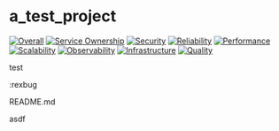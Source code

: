 # a_test_project

[![Overall](https://img.shields.io/endpoint?style=flat&url=https%3A%2F%2Fopslevel-jason.ngrok.io%2Fapi%2Fservice_level%2FBjFeaeVvdTG_d4ExxuHwDRD25-ASZX60UwIKRfrGdSA)](https://opslevel-jason.ngrok.io/services/atp/maturity-report)
[![Service Ownership](https://img.shields.io/endpoint?style=flat&url=https%3A%2F%2Fopslevel-jason.ngrok.io%2Fapi%2Fservice_level%2FBjFeaeVvdTG_d4ExxuHwDRD25-ASZX60UwIKRfrGdSA%2Fservice_ownership)](https://opslevel-jason.ngrok.io/services/atp/maturity-report)
[![Security](https://img.shields.io/endpoint?style=flat&url=https%3A%2F%2Fopslevel-jason.ngrok.io%2Fapi%2Fservice_level%2FBjFeaeVvdTG_d4ExxuHwDRD25-ASZX60UwIKRfrGdSA%2Fsecurity)](https://opslevel-jason.ngrok.io/services/atp/maturity-report)
[![Reliability](https://img.shields.io/endpoint?style=flat&url=https%3A%2F%2Fopslevel-jason.ngrok.io%2Fapi%2Fservice_level%2FBjFeaeVvdTG_d4ExxuHwDRD25-ASZX60UwIKRfrGdSA%2Freliability)](https://opslevel-jason.ngrok.io/services/atp/maturity-report)
[![Performance](https://img.shields.io/endpoint?style=flat&url=https%3A%2F%2Fopslevel-jason.ngrok.io%2Fapi%2Fservice_level%2FBjFeaeVvdTG_d4ExxuHwDRD25-ASZX60UwIKRfrGdSA%2Fperformance)](https://opslevel-jason.ngrok.io/services/atp/maturity-report)
[![Scalability](https://img.shields.io/endpoint?style=flat&url=https%3A%2F%2Fopslevel-jason.ngrok.io%2Fapi%2Fservice_level%2FBjFeaeVvdTG_d4ExxuHwDRD25-ASZX60UwIKRfrGdSA%2Fscalability)](https://opslevel-jason.ngrok.io/services/atp/maturity-report)
[![Observability](https://img.shields.io/endpoint?style=flat&url=https%3A%2F%2Fopslevel-jason.ngrok.io%2Fapi%2Fservice_level%2FBjFeaeVvdTG_d4ExxuHwDRD25-ASZX60UwIKRfrGdSA%2Fobservability)](https://opslevel-jason.ngrok.io/services/atp/maturity-report)
[![Infrastructure](https://img.shields.io/endpoint?style=flat&url=https%3A%2F%2Fopslevel-jason.ngrok.io%2Fapi%2Fservice_level%2FBjFeaeVvdTG_d4ExxuHwDRD25-ASZX60UwIKRfrGdSA%2Finfrastructure)](https://opslevel-jason.ngrok.io/services/atp/maturity-report)
[![Quality](https://img.shields.io/endpoint?style=flat&url=https%3A%2F%2Fopslevel-jason.ngrok.io%2Fapi%2Fservice_level%2FBjFeaeVvdTG_d4ExxuHwDRD25-ASZX60UwIKRfrGdSA%2Fquality)](https://opslevel-jason.ngrok.io/services/atp/maturity-report)


test

:rexbug

README.md

asdf
